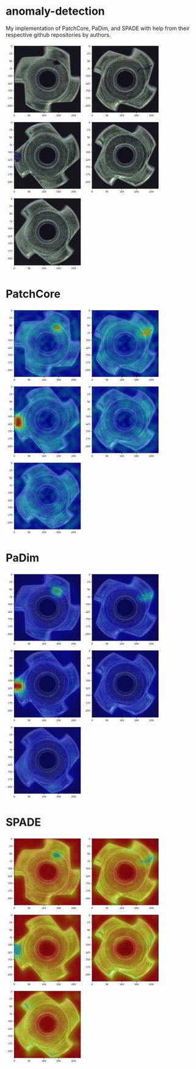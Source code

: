 # anomaly-detection
My implementation of PatchCore, PaDim, and SPADE with help from their respective github repositories by authors. 

<p float="left">
  <img src="notebook_results/og_images/1.png" width="200" />
  <img src="notebook_results/og_images/2.png" width="200" /> 
  <img src="notebook_results/og_images/3.png" width="200" />
  <img src="notebook_results/og_images/4.png" width="200" />
  <img src="notebook_results/og_images/5.png" width="200" />
</p>

# PatchCore
<p float="left">
  <img src="notebook_results/PatchCore/1.png" width="200" />
  <img src="notebook_results/PatchCore/2.png" width="200" /> 
  <img src="notebook_results/PatchCore/3.png" width="200" />
  <img src="notebook_results/PatchCore/4.png" width="200" />
  <img src="notebook_results/PatchCore/5.png" width="200" />
</p>

# PaDim
<p float="left">
  <img src="notebook_results/PaDim/1.png" width="200" />
  <img src="notebook_results/PaDim/2.png" width="200" /> 
  <img src="notebook_results/PaDim/3.png" width="200" />
  <img src="notebook_results/PaDim/4.png" width="200" />
  <img src="notebook_results/PaDim/5.png" width="200" />
</p>

# SPADE
<p float="left">
  <img src="notebook_results/SPADE/1.png" width="200" />
  <img src="notebook_results/SPADE/2.png" width="200" /> 
  <img src="notebook_results/SPADE/3.png" width="200" />
  <img src="notebook_results/SPADE/4.png" width="200" />
  <img src="notebook_results/SPADE/5.png" width="200" />
</p>



